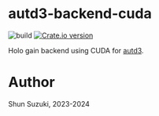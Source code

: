 # autd3-backend-cuda

![build](https://github.com/shinolab/autd3-backend-cuda/workflows/build/badge.svg)
[![Crate.io version](https://img.shields.io/crates/v/autd3-backend-cuda)](https://crates.io/crates/autd3-backend-cuda)

Holo gain backend using CUDA for [autd3](https://github.com/shinolab/autd3-rs).

# Author

Shun Suzuki, 2023-2024
